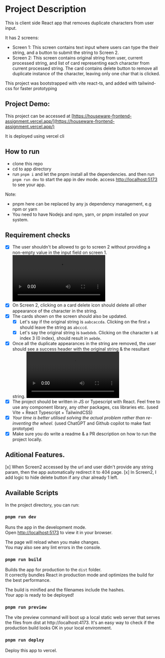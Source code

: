 # Project Description

This is client side React app that removes duplicate characters from user input.

It has 2 screens:
- Screen 1: This screen contains text input where users can type the their string, and a button to submit the string to Screen 2.
- Screen 2: This screen contains original string from user, current processed string, and list of card representing each character from current processed string. The card contains delete button to remove all duplicate instance of the character, leaving only one char that is clicked.

This project was bootstrapped with vite react-ts, and added with tailwind-css for faster prototyping

## Project Demo:
This project can be accessed at [https://houseware-frontend-assignment.vercel.app/](https://houseware-frontend-assignment.vercel.app/)

It is deployed using vercel cli

## How to run

- clone this repo
- cd to app directory
- run ```pnpm i``` and let the pnpm install all the dependencies. and then run ```pnpm run dev``` to start the app in dev mode. access [http://localhost:5173](http://localhost:5173) to see your app.

Note:
- pnpm here can be replaced by any js dependency management, e.g npm or yarn
- You need to have Nodejs and npm, yarn, or pnpm installed on your system.

## Requirement checks

- [x] The user shouldn't be allowed to go to screen 2 without providing a non-empty value in the input field on screen 1.
![](https://s1.webmshare.com/9xED4.webm)
- [x] On Screen 2, clicking on a card delete icon should delete all other appearance of the character in the string. 
- [x] The cards shown on the screen should also be updated. 
  - [x] Let's say if the original string is `aabcaccda`. Clicking on the first `a` should leave the string as `abcccd`. 
  - [x] Let's say the original string is `baebdeb`. Clicking on the character `b` at index 3 (0 index), should result in `aebde`.
- [x] Once all the duplicate appearances in the string are removed, the user should see a success header with the original string & the resultant string.
![](https://s1.webmshare.com/N79wg.webm)
- [x] The project should be written in JS or Typescript with React. Feel free to use any component library, any other packages, css libraries etc. (used Vite + React Typescript + TailwindCSS)
- [x] *Your time is better utilised solving the actual problem rather than re-inventing the wheel.* (used ChatGPT and Github copilot to make fast prototype)
- [x] Make sure you do write a readme & a PR description on how to run the project locally.

## Aditional Features.
[x] When Screen2 accessed by the url and user didn't provide any string param, then the app automatically redirect it to 404 page.
[x] In Screen2, I add logic to hide delete button if any char already 1 left.

## Available Scripts

In the project directory, you can run:

### `pnpm run dev`

Runs the app in the development mode.\
Open [http://localhost:5173](http://localhost:5173) to view it in your browser.

The page will reload when you make changes.\
You may also see any lint errors in the console.

### `pnpm run build`

Builds the app for production to the `dist` folder.\
It correctly bundles React in production mode and optimizes the build for the best performance.

The build is minified and the filenames include the hashes.\
Your app is ready to be deployed!

### `pnpm run preview`

The vite preview command will boot up a local static web server that serves the files from dist at http://localhost:4173. It's an easy way to check if the production build looks OK in your local environment.

### `pnpm run deploy`

Deploy this app to vercel.
